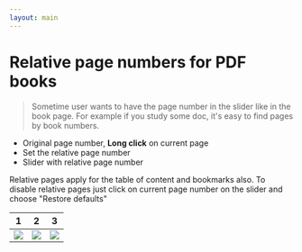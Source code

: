 ```yaml
---
layout: main
---
```


# Relative page numbers for PDF books

> Sometime user wants to have the page number in the slider like in the book page.
For example if you study some doc, it's easy to find pages by book numbers.

* Original page number, __Long click__ on current page
* Set the relative page number
* Slider with relative page number

Relative pages apply for the table of content and bookmarks also.
To disable relative pages just click on current page number on the slider and choose "Restore defaults"

|1|2|3|
|-|-|-|
|![](1.png)|![](2.png)|![](3.png)|